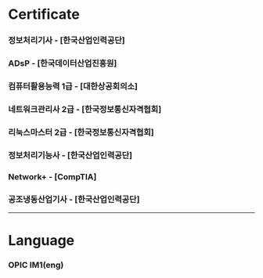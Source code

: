 # Certificate
   
### 정보처리기사   -   [한국산업인력공단]    
### ADsP  - [한국데이터산업진흥원]
### 컴퓨터활용능력 1급  - [대한상공회의소]
### 네트워크관리사 2급  - [한국정보통신자격협회]
### 리눅스마스터 2급  - [한국정보통신자격협회]
### 정보처리기능사  - [한국산업인력공단]
### Network+  - [CompTIA]
### 공조냉동산업기사  - [한국산업인력공단]

<hr>

# Language
### OPIC IM1(eng)
